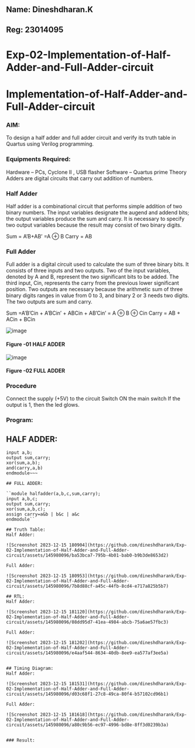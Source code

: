 ## Name: Dineshdharan.K
## Reg: 23014095

# Exp-02-Implementation-of-Half-Adder-and-Full-Adder-circuit

# Implementation-of-Half-Adder-and-Full-Adder-circuit
### AIM:
To design a half adder and full adder circuit and verify its truth table in Quartus using Verilog programming.

### Equipments Required:
Hardware – PCs, Cyclone II , USB flasher
Software – Quartus prime
Theory
Adders are digital circuits that carry out addition of numbers.

### Half Adder
Half adder is a combinational circuit that performs simple addition of two binary numbers. The input variables designate the augend and addend bits; the output variables produce the sum and carry. It is necessary to specify two output variables because the result may consist of two binary digits.

Sum = A’B+AB’ =A ⊕ B Carry = AB

### Full Adder
Full adder is a digital circuit used to calculate the sum of three binary bits. It consists of three inputs and two outputs. Two of the input variables, denoted by A and B, represent the two significant bits to be added. The third input, Cin, represents the carry from the previous lower significant position. Two outputs are necessary because the arithmetic sum of three binary digits ranges in value from 0 to 3, and binary 2 or 3 needs two digits. The two outputs are sum and carry.

Sum =A’B’Cin + A’BCin’ + ABCin + AB’Cin’ = A ⊕ B ⊕ Cin Carry = AB + ACin + BCin

 ![image](https://user-images.githubusercontent.com/36288975/163552156-a13e5a56-c638-4110-97d9-8896907c8d25.png)

#### Figure -01 HALF ADDER 


![image](https://user-images.githubusercontent.com/36288975/163552057-b3547877-6d07-45b4-b7e0-bcfebfad9e1d.png)

#### Figure -02 FULL ADDER 

### Procedure

Connect the supply (+5V) to the circuit
Switch ON the main switch
If the output is 1, then the led glows.

### Program:

## HALF ADDER:

~~~module halfadder(a,b,sum,carry);
input a,b;
output sum,carry;
xor(sum,a,b);
and(carry,a,b)
endmodule~~~

## FULL ADDER:

``module halfadder(a,b,c,sum,carry);
input a,b,c;
output sum,carry;
xor(sum,a,b,c);
assign carry=a&b | b&c | a&c
endmodule``
 
## Truth Table:
Half Adder:

![Screenshot 2023-12-15 180904](https://github.com/dineshdharank/Exp-02-Implementation-of-Half-Adder-and-Full-Adder-circuit/assets/145980096/ba53bca7-795b-4b01-bab0-b9b3de8653d2)

Full Adder:

![Screenshot 2023-12-15 180953](https://github.com/dineshdharank/Exp-02-Implementation-of-Half-Adder-and-Full-Adder-circuit/assets/145980096/7b8d88cf-a45c-44fb-8cd4-e717a825b5b7)

## RTL:
Half Adder:

![Screenshot 2023-12-15 181120](https://github.com/dineshdharank/Exp-02-Implementation-of-Half-Adder-and-Full-Adder-circuit/assets/145980096/08dd95d7-41ea-4984-abcb-75a6ae57fbc3)

Full Adder:

![Screenshot 2023-12-15 181202](https://github.com/dineshdharank/Exp-02-Implementation-of-Half-Adder-and-Full-Adder-circuit/assets/145980096/e4aaf544-8634-40db-8ee9-ea577af3ee5a)


## Timing Diagram:
Half Adder:

![Screenshot 2023-12-15 181531](https://github.com/dineshdharank/Exp-02-Implementation-of-Half-Adder-and-Full-Adder-circuit/assets/145980096/d03c68f1-27c8-49ca-80f4-b57102cd96b1)

Full Adder:

![Screenshot 2023-12-15 181618](https://github.com/dineshdharank/Exp-02-Implementation-of-Half-Adder-and-Full-Adder-circuit/assets/145980096/a80c9b56-ec97-4996-bd8e-8ff3d0239b3a)


### Result:
